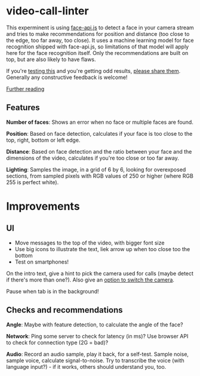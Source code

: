 # video-call-linter

This experminent is using [face-api.js](https://github.com/justadudewhohacks/face-api.js) to detect a face in your camera stream and tries to make recommendations for position and distance (too close to the edge, too far away, too close). It uses a machine learning model for face recognition shipped with face-api.js, so limitations of that model will apply here for the face recognition itself. Only the recommendations are built on top, but are also likely to have flaws.

If you're [testing this](https://jzaefferer.github.io/video-call-linter/) and you're getting odd results, [please share them](https://github.com/jzaefferer/video-call-linter/issues/new). Generally any constructive feedback is welcome!

[Further reading](https://joerns-recurse-ideas.glitch.me/#video-call-linter)

## Features

**Number of faces**: Shows an error when no face or multiple faces are found.

**Position**: Based on face detection, calculates if your face is too close to the top, right, bottom or left edge.

**Distance**: Based on face detection and the ratio between your face and the dimensions of the video, calculates if you're too close or too far away.

**Lighting**: Samples the image, in a grid of 6 by 6, looking for overexposed sections, from sampled pixels with RGB values of 250 or higher (where RGB 255 is perfect white).

# Improvements

## UI

- Move messages to the top of the video, with bigger font size
- Use big icons to illustrate the text, liek arrow up when too close too the bottom
- Test on smartphones!

On the intro text, give a hint to pick the camera used for calls (maybe detect if there's more than one?). Also give an [option to switch the camera](https://h3manth.com/new/blog/2018/switch-cameras-getusermedia/).

Pause when tab is in the background!

## Checks and recommendations

**Angle**: Maybe with feature detection, to calculate the angle of the face?

**Network**: Ping some server to check for latency (in ms)? Use browser API to check for connection type (2G = bad)?

**Audio**: Record an audio sample, play it back, for a self-test. Sample noise, sample voice, calculate signal-to-noise. Try to transcribe the voice (with language input?) - if it works, others should understand you, too.
